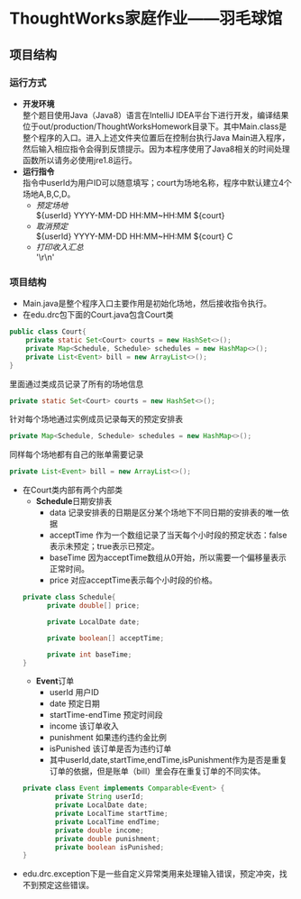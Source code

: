 # ThoughtWorks家庭作业——羽毛球馆
## 项目结构
### 运行方式
* **开发环境**<br/>
整个题目使用Java（Java8）语言在IntelliJ IDEA平台下进行开发，编译结果位于out/production/ThoughtWorksHomework目录下。其中Main.class是整个程序的入口。进入上述文件夹位置后在控制台执行Java Main进入程序，然后输入相应指令会得到反馈提示。因为本程序使用了Java8相关的时间处理函数所以请务必使用jre1.8运行。<br/>
* **运行指令**<br/>
指令中userId为用户ID可以随意填写；court为场地名称，程序中默认建立4个场地A,B,C,D。
    * _预定场地_<br/>
    ${userId} YYYY-MM-DD HH:MM~HH:MM ${court}<br/>
    * _取消预定_<br/>
    ${userId} YYYY-MM-DD HH:MM~HH:MM ${court} C<br/>
    * _打印收入汇总_<br/>
    '\r\n'<br/>
### 项目结构
* Main.java是整个程序入口主要作用是初始化场地，然后接收指令执行。
* 在edu.drc包下面的Court.java包含Court类<br/>
```java
public class Court{
    private static Set<Court> courts = new HashSet<>();
    private Map<Schedule, Schedule> schedules = new HashMap<>();
    private List<Event> bill = new ArrayList<>();
}
```
里面通过类成员记录了所有的场地信息
```java
private static Set<Court> courts = new HashSet<>();
```
针对每个场地通过实例成员记录每天的预定安排表
```java
private Map<Schedule, Schedule> schedules = new HashMap<>();
```
同样每个场地都有自己的账单需要记录
```java
private List<Event> bill = new ArrayList<>();
```
* 在Court类内部有两个内部类<br/>
    * **Schedule**日期安排表
        * data 记录安排表的日期是区分某个场地下不同日期的安排表的唯一依据
        * acceptTime 作为一个数组记录了当天每个小时段的预定状态：false表示未预定；true表示已预定。
        * baseTime 因为acceptTime数组从0开始，所以需要一个偏移量表示正常时间。
        * price 对应acceptTime表示每个小时段的价格。  
    ```java
    private class Schedule{
          private double[] price;
    
          private LocalDate date;
    
          private boolean[] acceptTime;
    
          private int baseTime;
    }
    ```
    * **Event**订单
        * userId 用户ID
        * date 预定日期
        * startTime-endTime 预定时间段
        * income 该订单收入
        * punishment 如果违约违约金比例
        * isPunished 该订单是否为违约订单
        * 其中userId,date,startTime,endTime,isPunishment作为是否是重复订单的依据，但是账单（bill）里会存在重复订单的不同实体。
    ```java
    private class Event implements Comparable<Event> {
            private String userId;
            private LocalDate date;
            private LocalTime startTime;
            private LocalTime endTime;
            private double income;
            private double punishment;
            private boolean isPunished;
    }
    ```
* edu.drc.exception下是一些自定义异常类用来处理输入错误，预定冲突，找不到预定这些错误。